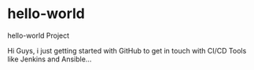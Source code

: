 # hello-world
hello-world Project

Hi Guys,
i just getting started with GitHub to get in touch with CI/CD Tools like Jenkins and Ansible...
